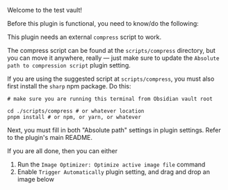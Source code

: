 Welcome to the test vault!

Before this plugin is functional, you need to know/do the following:

This plugin needs an external `compress` script to work.

The compress script can be found at the `scripts/compress` directory, but you can move it anywhere, really — just make sure to update the `Absolute path to compression script` plugin setting.

If you are using the suggested script at `scripts/compress`, you must also first install the `sharp` npm package. Do this:

```shell
# make sure you are running this terminal from Obsidian vault root

cd ./scripts/compress # or whatever location
pnpm install # or npm, or yarn, or whatever
```

 Next, you must fill in both "Absolute path" settings in plugin settings. Refer to the plugin's main README.

If you are all done, then you can either 
1. Run the `Image Optimizer: Optimize active image file` command
2. Enable `Trigger Automatically` plugin setting, and drag and drop an image below

